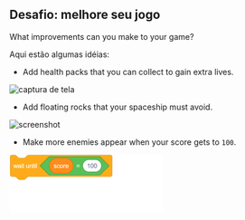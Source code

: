 ## Desafio: melhore seu jogo

What improvements can you make to your game?

Aqui estão algumas idéias:

+ Add health packs that you can collect to gain extra lives.

![captura de tela](images/invaders-aid.png)

+ Add floating rocks that your spaceship must avoid.

![screenshot](images/invaders-rocks.png)

+ Make more enemies appear when your score gets to `100`.

![blocks_1546522852_9177506](images/blocks_1546522852_9177506.png)